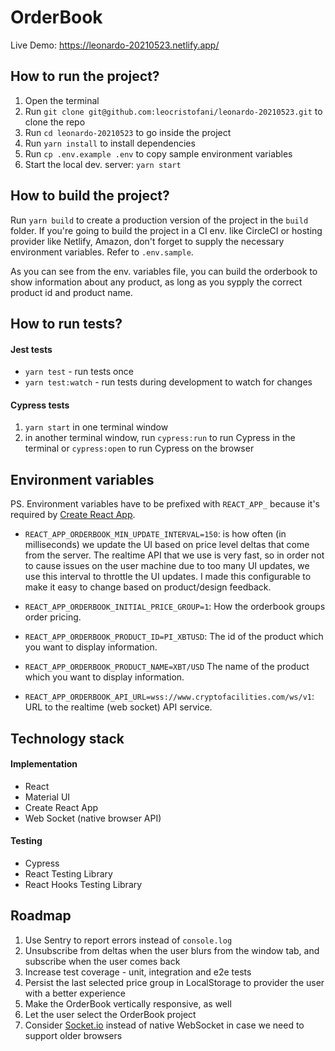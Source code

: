 # OrderBook

Live Demo: https://leonardo-20210523.netlify.app/

## How to run the project?

1. Open the terminal
2. Run `git clone git@github.com:leocristofani/leonardo-20210523.git` to clone the repo
3. Run `cd leonardo-20210523` to go inside the project
4. Run `yarn install` to install dependencies
5. Run `cp .env.example .env` to copy sample environment variables
6. Start the local dev. server: `yarn start`

## How to build the project?

Run `yarn build` to create a production version of the project in the `build` folder. If you're going to build the project in a CI env. like CircleCI or hosting provider like Netlify, Amazon, don't forget to supply the necessary environment variables. Refer to `.env.sample`.

As you can see from the env. variables file, you can build the orderbook to show information about any product, as long as you sypply the correct product id and product name.

## How to run tests?

#### Jest tests

- `yarn test` - run tests once
- `yarn test:watch` - run tests during development to watch for changes

#### Cypress tests

1. `yarn start` in one terminal window
2. in another terminal window, run `cypress:run` to run Cypress in the terminal or `cypress:open` to run Cypress on the browser

## Environment variables

PS. Environment variables have to be prefixed with `REACT_APP_` because it's required by [Create React App](https://create-react-app.dev/docs/adding-custom-environment-variables/).

- `REACT_APP_ORDERBOOK_MIN_UPDATE_INTERVAL=150`: is how often (in milliseconds) we update the UI based on price level deltas that come from the server. The realtime API that we use is very fast, so in order not to cause issues on the user machine due to too many UI updates, we use this interval to throttle the UI updates. I made this configurable to make it easy to change based on product/design feedback.

- `REACT_APP_ORDERBOOK_INITIAL_PRICE_GROUP=1`: How the orderbook groups order pricing.

- `REACT_APP_ORDERBOOK_PRODUCT_ID=PI_XBTUSD`: The id of the product which you want to display information.

- `REACT_APP_ORDERBOOK_PRODUCT_NAME=XBT/USD` The name of the product which you want to display information.

- `REACT_APP_ORDERBOOK_API_URL=wss://www.cryptofacilities.com/ws/v1`: URL to the realtime (web socket) API service.

## Technology stack

#### Implementation

- React
- Material UI
- Create React App
- Web Socket (native browser API)

#### Testing

- Cypress
- React Testing Library
- React Hooks Testing Library

## Roadmap

1. Use Sentry to report errors instead of `console.log`
2. Unsubscribe from deltas when the user blurs from the window tab, and subscribe when the user comes back
3. Increase test coverage - unit, integration and e2e tests
4. Persist the last selected price group in LocalStorage to provider the user with a better experience
5. Make the OrderBook vertically responsive, as well
6. Let the user select the OrderBook project
7. Consider [Socket.io](https://socket.io/) instead of native WebSocket in case we need to support older browsers
